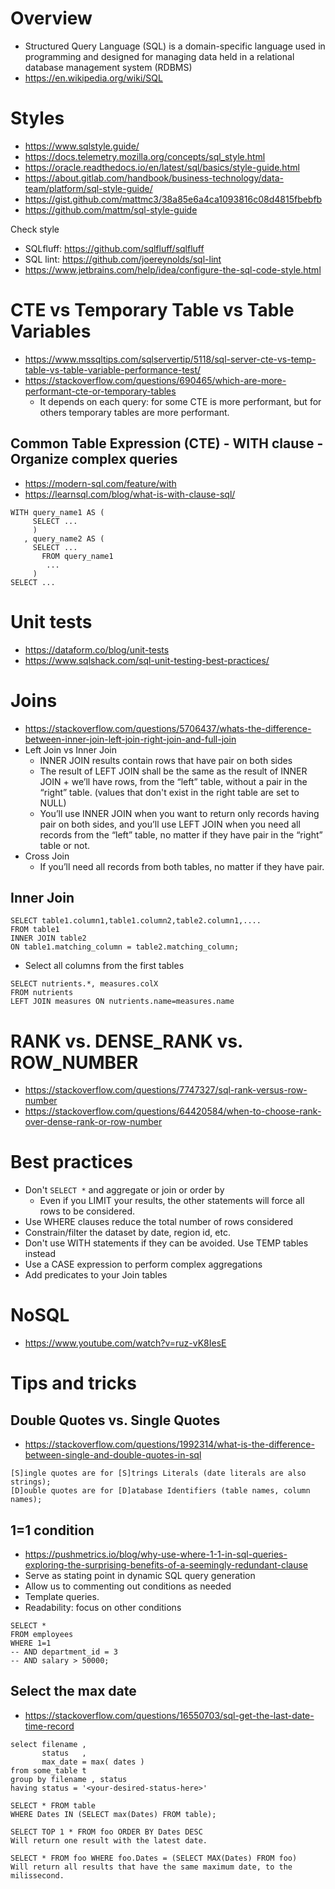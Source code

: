 # Overview

- Structured Query Language (SQL) is a domain-specific language used in
  programming and designed for managing data held in a relational
  database management system (RDBMS)
- https://en.wikipedia.org/wiki/SQL

# Styles

- https://www.sqlstyle.guide/
- https://docs.telemetry.mozilla.org/concepts/sql_style.html
- https://oracle.readthedocs.io/en/latest/sql/basics/style-guide.html
- https://about.gitlab.com/handbook/business-technology/data-team/platform/sql-style-guide/
- https://gist.github.com/mattmc3/38a85e6a4ca1093816c08d4815fbebfb
- https://github.com/mattm/sql-style-guide

Check style

- SQLfluff: https://github.com/sqlfluff/sqlfluff
- SQL lint: https://github.com/joereynolds/sql-lint
- https://www.jetbrains.com/help/idea/configure-the-sql-code-style.html

# CTE vs Temporary Table vs Table Variables

- https://www.mssqltips.com/sqlservertip/5118/sql-server-cte-vs-temp-table-vs-table-variable-performance-test/
- https://stackoverflow.com/questions/690465/which-are-more-performant-cte-or-temporary-tables
    + It depends on each query: for some CTE is more performant, but for
      others temporary tables are more performant.

## Common Table Expression (CTE) - WITH clause - Organize complex queries

- https://modern-sql.com/feature/with
- https://learnsql.com/blog/what-is-with-clause-sql/

```
WITH query_name1 AS (
     SELECT ...
     )
   , query_name2 AS (
     SELECT ...
       FROM query_name1
        ...
     )
SELECT ...
```

# Unit tests

- https://dataform.co/blog/unit-tests
- https://www.sqlshack.com/sql-unit-testing-best-practices/

# Joins

- https://stackoverflow.com/questions/5706437/whats-the-difference-between-inner-join-left-join-right-join-and-full-join
- Left Join vs Inner Join
    + INNER JOIN results contain rows that have pair on both sides
    + The result of LEFT JOIN shall be the same as the result of INNER
      JOIN + we’ll have rows, from the “left” table, without a pair in
      the “right” table. (values that don't exist in the right table are
      set to NULL)
    + You’ll use INNER JOIN when you want to return only records having
      pair on both sides, and you’ll use LEFT JOIN when you need all
      records from the “left” table, no matter if they have pair in the
      “right” table or not.
- Cross Join
    + If you’ll need all records from both tables, no matter if they
      have pair.

## Inner Join

```
SELECT table1.column1,table1.column2,table2.column1,....
FROM table1
INNER JOIN table2
ON table1.matching_column = table2.matching_column;
```

- Select all columns from the first tables

```
SELECT nutrients.*, measures.colX
FROM nutrients
LEFT JOIN measures ON nutrients.name=measures.name
```

# RANK vs. DENSE_RANK vs. ROW_NUMBER

- https://stackoverflow.com/questions/7747327/sql-rank-versus-row-number
- https://stackoverflow.com/questions/64420584/when-to-choose-rank-over-dense-rank-or-row-number

# Best practices

- Don't `SELECT *` and aggregate or join or order by
    + Even if you LIMIT your results, the other statements will force
      all rows to be considered.
- Use WHERE clauses reduce the total number of rows considered
- Constrain/filter the dataset by date, region id, etc.
- Don't use WITH statements if they can be avoided. Use TEMP tables
  instead
- Use a CASE expression to perform complex aggregations
- Add predicates to your Join tables

# NoSQL

- https://www.youtube.com/watch?v=ruz-vK8IesE

# Tips and tricks

## Double Quotes vs. Single Quotes

- https://stackoverflow.com/questions/1992314/what-is-the-difference-between-single-and-double-quotes-in-sql

```
[S]ingle quotes are for [S]trings Literals (date literals are also strings);
[D]ouble quotes are for [D]atabase Identifiers (table names, column names);
```

## 1=1 condition

- https://pushmetrics.io/blog/why-use-where-1-1-in-sql-queries-exploring-the-surprising-benefits-of-a-seemingly-redundant-clause
- Serve as stating point in dynamic SQL query generation
- Allow us to commenting out conditions as needed
- Template queries.
- Readability: focus on other conditions

```
SELECT *
FROM employees
WHERE 1=1
-- AND department_id = 3
-- AND salary > 50000;
```

## Select the max date

- https://stackoverflow.com/questions/16550703/sql-get-the-last-date-time-record

```
select filename ,
       status   ,
       max_date = max( dates )
from some_table t
group by filename , status
having status = '<your-desired-status-here>'
```

```
SELECT * FROM table
WHERE Dates IN (SELECT max(Dates) FROM table);
```

```
SELECT TOP 1 * FROM foo ORDER BY Dates DESC
Will return one result with the latest date.

SELECT * FROM foo WHERE foo.Dates = (SELECT MAX(Dates) FROM foo)
Will return all results that have the same maximum date, to the milissecond.
```
